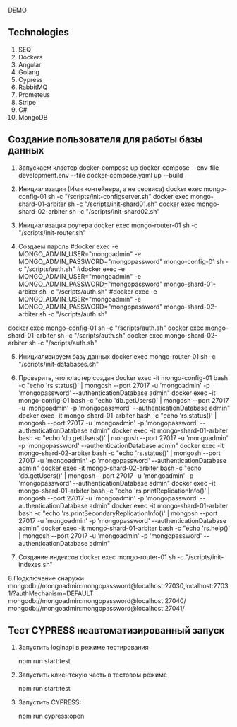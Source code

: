 DEMO

## Technologies

1. SEQ
2. Dockers
3. Angular
4. Golang
5. Cypress
6. RabbitMQ
7. Prometeus
8. Stripe
8. C#
8. MongoDB

## Создание пользователя для работы базы данных

1. Запускаем кластер
docker-compose up
docker-compose --env-file development.env --file docker-compose.yaml up --build


2. Инициализация (Имя контейнера, а не сервиса)
docker exec mongo-config-01 sh -c "/scripts/init-configserver.sh"
docker exec mongo-shard-01-arbiter sh -c "/scripts/init-shard01.sh"
docker exec mongo-shard-02-arbiter sh -c "/scripts/init-shard02.sh"

3. Инициализация роутера
docker exec mongo-router-01 sh -c "/scripts/init-router.sh"

4. Создаем пароль
#docker exec -e MONGO_ADMIN_USER="mongoadmin" -e MONGO_ADMIN_PASSWORD="mongopassword" mongo-config-01 sh -c "/scripts/auth.sh"
#docker exec -e MONGO_ADMIN_USER="mongoadmin" -e MONGO_ADMIN_PASSWORD="mongopassword" mongo-shard-01-arbiter sh -c "/scripts/auth.sh"
#docker exec -e MONGO_ADMIN_USER="mongoadmin" -e MONGO_ADMIN_PASSWORD="mongopassword" mongo-shard-02-arbiter sh -c "/scripts/auth.sh"

docker exec mongo-config-01 sh -c "/scripts/auth.sh"
docker exec mongo-shard-01-arbiter sh -c "/scripts/auth.sh"
docker exec mongo-shard-02-arbiter sh -c "/scripts/auth.sh"

5. Инициализируем базу данных
docker exec mongo-router-01 sh -c "/scripts/init-databases.sh"

6. Проверить, что кластер создан
docker exec -it mongo-config-01 bash -c "echo 'rs.status()' | mongosh --port 27017 -u 'mongoadmin' -p 'mongopassword' --authenticationDatabase admin"
docker exec -it mongo-config-01 bash -c "echo 'db.getUsers()' | mongosh --port 27017 -u 'mongoadmin' -p 'mongopassword' --authenticationDatabase admin"
docker exec -it mongo-shard-01-arbiter bash -c "echo 'rs.status()' | mongosh --port 27017 -u 'mongoadmin' -p 'mongopassword' --authenticationDatabase admin"
docker exec -it mongo-shard-01-arbiter bash -c "echo 'db.getUsers()' | mongosh --port 27017 -u 'mongoadmin' -p 'mongopassword' --authenticationDatabase admin"
docker exec -it mongo-shard-02-arbiter bash -c "echo 'rs.status()' | mongosh --port 27017 -u 'mongoadmin' -p 'mongopassword' --authenticationDatabase admin"
docker exec -it mongo-shard-02-arbiter bash -c "echo 'db.getUsers()' | mongosh --port 27017 -u 'mongoadmin' -p 'mongopassword' --authenticationDatabase admin"
docker exec -it mongo-shard-01-arbiter bash -c "echo 'rs.printReplicationInfo()' | mongosh --port 27017 -u 'mongoadmin' -p 'mongopassword' --authenticationDatabase admin"
docker exec -it mongo-shard-01-arbiter bash -c "echo 'rs.printSecondaryReplicationInfo()' | mongosh --port 27017 -u 'mongoadmin' -p 'mongopassword' --authenticationDatabase admin"
docker exec -it mongo-shard-01-arbiter bash -c "echo 'rs.help()' | mongosh --port 27017 -u 'mongoadmin' -p 'mongopassword' --authenticationDatabase admin"

7. Создание индексов
docker exec mongo-router-01 sh -c "/scripts/init-indexes.sh"

8.Подключение снаружи
mongodb://mongoadmin:mongopassword@localhost:27030,localhost:27031/?authMechanism=DEFAULT
mongodb://mongoadmin:mongopassword@localhost:27040/
mongodb://mongoadmin:mongopassword@localhost:27041/

## Тест CYPRESS неавтоматизированный запуск
1. Запустить loginapi в режиме тестирования

    npm run start:test

2. Запустить клиентскую часть в тестовом режиме

    npm run start:test

3. Запустить CYPRESS:

    npm run cypress:open